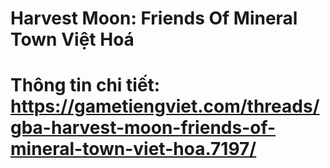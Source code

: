 # Harvest Moon: Friends Of Mineral Town Việt Hoá
# Thông tin chi tiết: https://gametiengviet.com/threads/gba-harvest-moon-friends-of-mineral-town-viet-hoa.7197/
